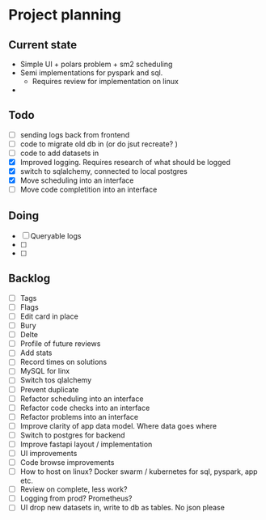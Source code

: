 # Project planning

## Current state

- Simple UI + polars problem + sm2 scheduling
- Semi implementations for pyspark and sql.
  - Requires review for implementation on linux
-

## Todo

- [ ] sending logs back from frontend
- [ ] code to migrate old db in (or do jsut recreate? )
- [ ] code to add datasets in
- [x] Improved logging. Requires research of what should be logged
- [x] switch to sqlalchemy, connected to local postgres
- [x] Move scheduling into an interface
- [ ] Move code completition into an interface

## Doing

- [ ] Queryable logs
- [ ]
- [ ]

## Backlog

- [ ] Tags
- [ ] Flags
- [ ] Edit card in place
- [ ] Bury
- [ ] Delte
- [ ] Profile of future reviews
- [ ] Add stats
- [ ] Record times on solutions
- [ ] MySQL for linx
- [ ] Switch tos qlalchemy
- [ ] Prevent duplicate
- [ ] Refactor scheduling into an interface
- [ ] Refactor code checks into an interface
- [ ] Refactor problems into an interface
- [ ] Improve clarity of app data model. Where data goes where
- [ ] Switch to postgres for backend
- [ ] Improve fastapi layout / implementation
- [ ] UI improvements
- [ ] Code browse improvements
- [ ] How to host on linux? Docker swarm / kubernetes for sql, pyspark, app etc.
- [ ] Review on complete, less work?
- [ ] Logging from prod? Prometheus?
- [ ] UI drop new datasets in, write to db as tables. No json please
